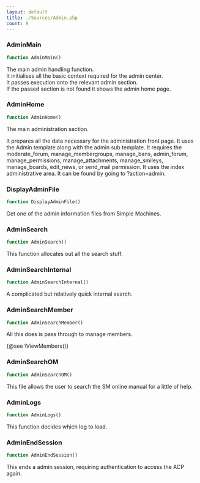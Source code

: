 ```yaml
---
layout: default
title: ./Sources/Admin.php
count: 9
---
```


### AdminMain

```php
function AdminMain()
```
The main admin handling function.<br>
It initialises all the basic context required for the admin center.<br>
It passes execution onto the relevant admin section.<br>
If the passed section is not found it shows the admin home page.



### AdminHome

```php
function AdminHome()
```
The main administration section.

It prepares all the data necessary for the administration front page.
It uses the Admin template along with the admin sub template.
It requires the moderate_forum, manage_membergroups, manage_bans,
 admin_forum, manage_permissions, manage_attachments, manage_smileys,
 manage_boards, edit_news, or send_mail permission.
 It uses the index administrative area.
 It can be found by going to ?action=admin.

### DisplayAdminFile

```php
function DisplayAdminFile()
```
Get one of the admin information files from Simple Machines.



### AdminSearch

```php
function AdminSearch()
```
This function allocates out all the search stuff.



### AdminSearchInternal

```php
function AdminSearchInternal()
```
A complicated but relatively quick internal search.



### AdminSearchMember

```php
function AdminSearchMember()
```
All this does is pass through to manage members.

{@see \ViewMembers()}

### AdminSearchOM

```php
function AdminSearchOM()
```
This file allows the user to search the SM online manual for a little of help.



### AdminLogs

```php
function AdminLogs()
```
This function decides which log to load.



### AdminEndSession

```php
function AdminEndSession()
```
This ends a admin session, requiring authentication to access the ACP again.



